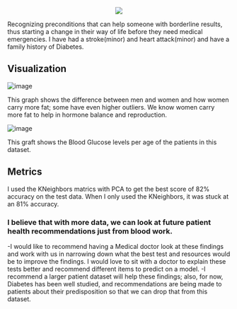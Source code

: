 <p align = "center"> 
  <img src = "https://github.com/Luz-Dobbins/Metabolic-Syndrome/assets/123646377/4bcee078-cc77-454d-87bd-b76cef59c8e5.png">
</p>

Recognizing preconditions that can help someone with borderline results, thus starting a change in their way of life before they need medical emergencies. I have had a stroke(minor) and heart attack(minor) and have a family history of Diabetes.


## Visualization

![image](https://user-images.githubusercontent.com/123646377/230627462-3d703e31-9702-44e9-af9b-96627a33154e.png)

This graph shows the difference between men and women and how women carry more fat; some have even higher outliers. We know women carry more fat to help in hormone balance and reproduction.

![image](https://user-images.githubusercontent.com/123646377/230627686-c2b4bedd-8ad4-43b8-be02-65e2918698e6.png)


This graft shows the Blood Glucose levels per age of the patients in this dataset. 

## Metrics
I used the KNeighbors matrics with PCA to get the best score of 82% accuracy on the test data. When I only used the KNeighbors, it was stuck at an 81% accuracy.

### I believe that with more data, we can look at future patient health recommendations just from blood work. 
-I would like to recommend having a Medical doctor look at these findings and work with us in narrowing down what the best test and resources would be to improve the findings. I would love to sit with a doctor to explain these tests better and recommend different items to predict on a model.
-I recommend a larger patient dataset will help these findings; also, for now, Diabetes has been well studied, and recommendations are being made to patients about their predisposition so that we can drop that from this dataset.
